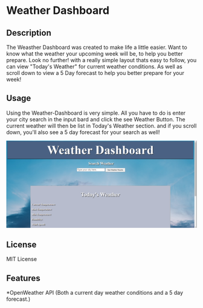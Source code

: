 # Weather Dashboard

## Description 

The Weasther Dashboard was created to make life a little easier. Want to know what the weather your upcoming week will be, to help you better prepare. Look no further! with a really simple layout thats easy to follow, you can view "Today's Weather" for current weather conditions. As well as scroll down to view a 5 Day forecast to help you better prepare for your week! 


## Usage 

Using the Weather-Dashboard is very simple. All you have to do is enter your city search in the input bard and click the see Weather Button. The current weather will then be list in Today's Weather section. and if you scroll down, you'll also see a 5 day forecast for your search as well!

![Weather Dashboard Screenshot](assets/ScreenshotWD.png?raw=true "Weather Dashboard")


## License

MIT License

## Features

*OpenWeather API
(Both a current day weather conditions and a 5 day forecast.)
